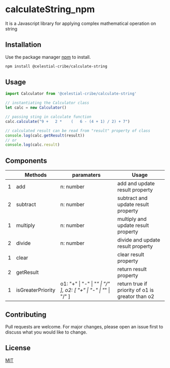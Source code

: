 # calculateString_npm
It is a Javascript library for applying complex mathematical operation on string

## Installation

Use the package manager [npm](https://www.npmjs.com/package/@celestial-cribe/calculate-string) to install.

```bash
npm install @celestial-cribe/calculate-string
```

## Usage

```javascript
import Calculator from '@celestial-cribe/calculate-string'

// instantiating the Calculator class 
let calc = new Calculator()

// passing sting in calculate function
calc.calculate("9 +   2 *    (   6 - (4 + 1) / 2) + 7")

// calculated result can be read from "result" property of class 
console.log(calc.getResult(result))
// or
console.log(calc.result)


```

## Components
|  | Methods | paramaters| Usage |
|--- |--- |--- |--- |
| 1 | add| n: number | add and update result property |
| 2 | subtract | n: number | subtract and update result property|
| 1 | multiply| n: number | multiply and update result property|
| 2 | divide | n: number | divide and update result property|
| 1 | clear|  | clear result property |
| 2 | getResult |  | return result property|
| 1 | isGreaterPriority| o1: "+" \| "-" \| "*" \| "/" ], o2: [ "+" \| "-" \| "*" \| "/" ] | return true if priority of o1 is greator than o2 |



## Contributing

Pull requests are welcome. For major changes, please open an issue first
to discuss what you would like to change.


## License

[MIT](https://choosealicense.com/licenses/mit/)

